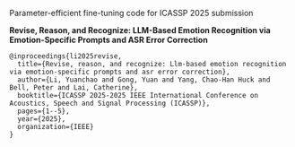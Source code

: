 Parameter-efficient fine-tuning code for ICASSP 2025 submission

**Revise, Reason, and Recognize: LLM-Based Emotion Recognition via Emotion-Specific Prompts and ASR Error Correction**

```
@inproceedings{li2025revise,
  title={Revise, reason, and recognize: Llm-based emotion recognition via emotion-specific prompts and asr error correction},
  author={Li, Yuanchao and Gong, Yuan and Yang, Chao-Han Huck and Bell, Peter and Lai, Catherine},
  booktitle={ICASSP 2025-2025 IEEE International Conference on Acoustics, Speech and Signal Processing (ICASSP)},
  pages={1--5},
  year={2025},
  organization={IEEE}
}
```
